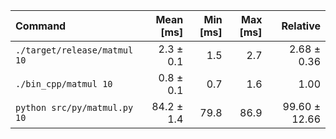 | Command | Mean [ms] | Min [ms] | Max [ms] | Relative |
|:---|---:|---:|---:|---:|
| `./target/release/matmul 10` | 2.3 ± 0.1 | 1.5 | 2.7 | 2.68 ± 0.36 |
| `./bin_cpp/matmul 10` | 0.8 ± 0.1 | 0.7 | 1.6 | 1.00 |
| `python src/py/matmul.py 10` | 84.2 ± 1.4 | 79.8 | 86.9 | 99.60 ± 12.66 |
